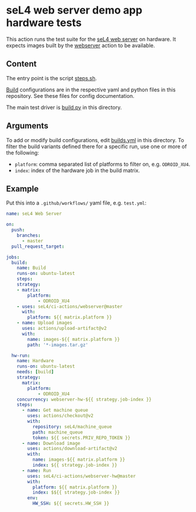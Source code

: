 <!--
     Copyright 2022, Proofcraft Pty Ltd

     SPDX-License-Identifier: CC-BY-SA-4.0
-->

# seL4 web server demo app hardware tests

This action runs the test suite for the [seL4 web server] on hardware. It expects images
built by the [webserver] action to be available.

[seL4 web server]: https://github.com/seL4/sel4webserver
[webserver]: ../webserver/README.md

## Content

The entry point is the script [steps.sh].

[Build] configurations are in the respective yaml and python files in this
repository. See these files for config documentation.

The main test driver is [build.py] in this directory.

[steps.sh]: ./steps.sh
[build.py]: ./build.py
[Build]: builds.yml

## Arguments

To add or modify build configurations, edit [builds.yml][Build] in this
directory. To filter the build variants defined there for a specific run,
use one or more of the following:

- `platform`: comma separated list of platforms to filter on, e.g. `ODROID_XU4`.
- `index`: index of the hardware job in the build matrix.

## Example

Put this into a `.github/workflows/` yaml file, e.g. `test.yml`:

```yaml
name: seL4 Web Server

on:
  push:
    branches:
      - master
  pull_request_target:

jobs:
  build:
    name: Build
    runs-on: ubuntu-latest
    steps:
    strategy:
    - matrix:
        platform:
            - ODROID_XU4
    - uses: seL4/ci-actions/webserver@master
      with:
        platform: ${{ matrix.platform }}
    - name: Upload images
      uses: actions/upload-artifact@v2
      with:
        name: images-${{ matrix.platform }}
        path: '*-images.tar.gz'

  hw-run:
    name: Hardware
    runs-on: ubuntu-latest
    needs: [build]
    strategy:
      matrix:
        platform:
            - ODROID_XU4
    concurrency: webserver-hw-${{ strategy.job-index }}
    steps:
      - name: Get machine queue
        uses: actions/checkout@v2
        with:
          repository: seL4/machine_queue
          path: machine_queue
          token: ${{ secrets.PRIV_REPO_TOKEN }}
      - name: Download image
        uses: actions/download-artifact@v2
        with:
          name: images-${{ matrix.platform }}
          index: ${{ strategy.job-index }}
      - name: Run
        uses: seL4/ci-actions/webserver-hw@master
        with:
          platform: ${{ matrix.platform }}
          index: $${{ strategy.job-index }}
        env:
          HW_SSH: ${{ secrets.HW_SSH }}
```
